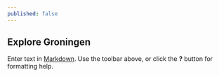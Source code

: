 ```yaml
---
published: false
---
```

## Explore Groningen

Enter text in [Markdown](http://daringfireball.net/projects/markdown/). Use the toolbar above, or click the **?** button for formatting help.
